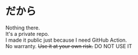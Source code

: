 # だから

Nothing there.  
It's a private repo.  
I made it public just because I need GitHub Action.  
No warranty. ~~Use it at your own risk.~~ DO NOT USE IT  